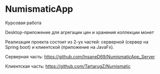 # NumismaticApp
Курсовая работа

Desktop-приложение для  агрегации цен и хранения коллекции монет	

Реализация проекта состоит из 2-ух частей: серверной (сервер на Spring boot) и клиентской (приложение на JavaFx).


Серверная часть:
       https://github.com/InsaneD69/NumismaticApp_Server
       
       
Клиентская часть:
       https://github.com/TartarugZ/Numismatic
